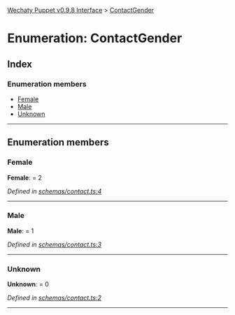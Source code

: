 [Wechaty Puppet v0.9.8 Interface](../README.md) > [ContactGender](../enums/contactgender.md)

# Enumeration: ContactGender

## Index

### Enumeration members

* [Female](contactgender.md#female)
* [Male](contactgender.md#male)
* [Unknown](contactgender.md#unknown)

---

## Enumeration members

<a id="female"></a>

###  Female

**Female**:  = 2

*Defined in [schemas/contact.ts:4](https://github.com/Chatie/wechaty-puppet/blob/e056248/src/schemas/contact.ts#L4)*

___
<a id="male"></a>

###  Male

**Male**:  = 1

*Defined in [schemas/contact.ts:3](https://github.com/Chatie/wechaty-puppet/blob/e056248/src/schemas/contact.ts#L3)*

___
<a id="unknown"></a>

###  Unknown

**Unknown**:  = 0

*Defined in [schemas/contact.ts:2](https://github.com/Chatie/wechaty-puppet/blob/e056248/src/schemas/contact.ts#L2)*

___

